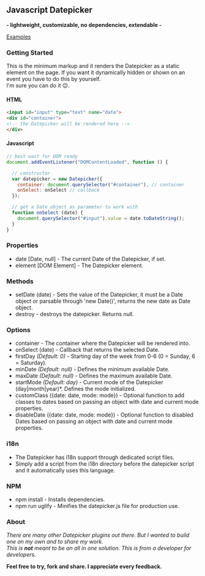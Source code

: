 ## Javascript Datepicker
**- lightweight, customizable, no dependencies, extendable -**

[Examples](https://nehrdani.github.io/Datepicker/)

### Getting Started

This is the minimum markup and it renders the Datepicker as a static element on the page. If you want it dynamically hidden or shown on an event you have to do this by yourself.  
I'm sure you can do it :wink:.

#### HTML

```html
<input id="input" type="text" name="date">
<div id="container">
<!-- the Datepicker will be rendered here -->
</div>
```

#### Javascript

```js
// best wait for DOM ready
document.addEventListener("DOMContentLoaded", function () {

  // constructor
  var datepicker = new Datepicker({
    container: document.querySelector("#container"), // container
    onSelect: onSelect // callback
  });

  // get a Date object as parameter to work with
  function onSelect (date) {
    document.querySelector("#input").value = date.toDateString();
  }
}
```

### Properties

- date [Date, null] - The current Date of the Datepicker, if set.
- element [DOM Element] - The Datepicker element.

### Methods

- setDate (date) - Sets the value of the Datepicker, it must be a Date object or parsable through 'new Date()', returns the new date as Date object.
- destroy - destroys the datepicker. Returns null.

### Options

- container - The container where the Datepicker will be rendered into.
- onSelect (date) - Callback that returns the selected Date.
- firstDay *(Default: 0)* - Starting day of the week from 0-6 (0 = Sunday, 6 = Saturday).
- minDate *(Default: null)* - Defines the minimum available Date.
- maxDate *(Default: null)* - Defines the maximum available Date.
- startMode *(Default: day)* - Current mode of the Datepicker (day|month|year)*. Defines the mode initialized.
- customClass ({date: date, mode: mode}) - Optional function to add classes to dates based on passing an object with date and current mode properties.
- disableDate ({date: date, mode: mode}) - Optional function to disabled Dates based on passing an object with date and current mode properties.

### i18n
- The Datepicker has i18n support through dedicated script files.
- Simply add a script from the i18n directory before the datepicker script and it automatically uses this language.

### NPM
- npm install - Installs dependencies.
- npm run uglify - Minifies the datepicker.js file for production use.

### About
*There are many other Datepicker plugins out there. But I wanted to build one on my own and to share my work.*  
*This is __not__ meant to be an all in one solution. This is from a developer for developers.*

**Feel free to try, fork and share. I appreciate every feedback.**
